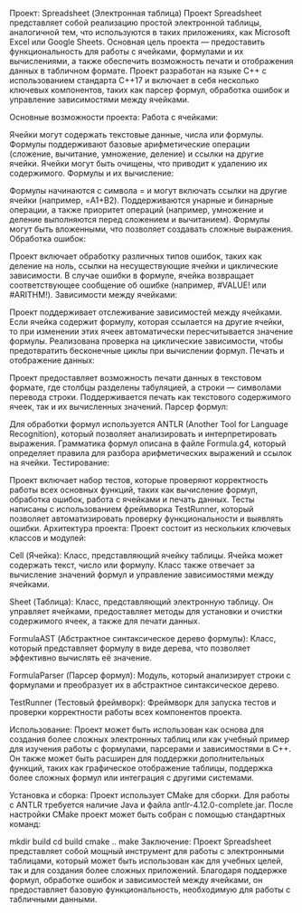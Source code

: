Проект: Spreadsheet (Электронная таблица)
Проект Spreadsheet представляет собой реализацию простой электронной таблицы, аналогичной тем, что используются в таких приложениях, как Microsoft Excel или Google Sheets. Основная цель проекта — предоставить функциональность для работы с ячейками, формулами и их вычислениями, а также обеспечить возможность печати и отображения данных в табличном формате. Проект разработан на языке C++ с использованием стандарта C++17 и включает в себя несколько ключевых компонентов, таких как парсер формул, обработка ошибок и управление зависимостями между ячейками.

Основные возможности проекта:
Работа с ячейками:

Ячейки могут содержать текстовые данные, числа или формулы.
Формулы поддерживают базовые арифметические операции (сложение, вычитание, умножение, деление) и ссылки на другие ячейки.
Ячейки могут быть очищены, что приводит к удалению их содержимого.
Формулы и их вычисление:

Формулы начинаются с символа = и могут включать ссылки на другие ячейки (например, =A1+B2).
Поддерживаются унарные и бинарные операции, а также приоритет операций (например, умножение и деление выполняются перед сложением и вычитанием).
Формулы могут быть вложенными, что позволяет создавать сложные выражения.
Обработка ошибок:

Проект включает обработку различных типов ошибок, таких как деление на ноль, ссылки на несуществующие ячейки и циклические зависимости.
В случае ошибки в формуле, ячейка возвращает соответствующее сообщение об ошибке (например, #VALUE! или #ARITHM!).
Зависимости между ячейками:

Проект поддерживает отслеживание зависимостей между ячейками. Если ячейка содержит формулу, которая ссылается на другие ячейки, то при изменении этих ячеек автоматически пересчитывается значение формулы.
Реализована проверка на циклические зависимости, чтобы предотвратить бесконечные циклы при вычислении формул.
Печать и отображение данных:

Проект предоставляет возможность печати данных в текстовом формате, где столбцы разделены табуляцией, а строки — символами перевода строки.
Поддерживается печать как текстового содержимого ячеек, так и их вычисленных значений.
Парсер формул:

Для обработки формул используется ANTLR (Another Tool for Language Recognition), который позволяет анализировать и интерпретировать выражения.
Грамматика формул описана в файле Formula.g4, который определяет правила для разбора арифметических выражений и ссылок на ячейки.
Тестирование:

Проект включает набор тестов, которые проверяют корректность работы всех основных функций, таких как вычисление формул, обработка ошибок, работа с ячейками и печать данных.
Тесты написаны с использованием фреймворка TestRunner, который позволяет автоматизировать проверку функциональности и выявлять ошибки.
Архитектура проекта:
Проект состоит из нескольких ключевых классов и модулей:

Cell (Ячейка): Класс, представляющий ячейку таблицы. Ячейка может содержать текст, число или формулу. Класс также отвечает за вычисление значений формул и управление зависимостями между ячейками.

Sheet (Таблица): Класс, представляющий электронную таблицу. Он управляет ячейками, предоставляет методы для установки и очистки содержимого ячеек, а также для печати данных.

FormulaAST (Абстрактное синтаксическое дерево формулы): Класс, который представляет формулу в виде дерева, что позволяет эффективно вычислять её значение.

FormulaParser (Парсер формул): Модуль, который анализирует строки с формулами и преобразует их в абстрактное синтаксическое дерево.

TestRunner (Тестовый фреймворк): Фреймворк для запуска тестов и проверки корректности работы всех компонентов проекта.

Использование:
Проект может быть использован как основа для создания более сложных электронных таблиц или как учебный пример для изучения работы с формулами, парсерами и зависимостями в C++. Он также может быть расширен для поддержки дополнительных функций, таких как графическое отображение таблицы, поддержка более сложных формул или интеграция с другими системами.

Установка и сборка:
Проект использует CMake для сборки. Для работы с ANTLR требуется наличие Java и файла antlr-4.12.0-complete.jar. После настройки CMake проект может быть собран с помощью стандартных команд:

mkdir build
cd build
cmake ..
make
Заключение:
Проект Spreadsheet представляет собой мощный инструмент для работы с электронными таблицами, который может быть использован как для учебных целей, так и для создания более сложных приложений. Благодаря поддержке формул, обработке ошибок и зависимостей между ячейками, он предоставляет базовую функциональность, необходимую для работы с табличными данными.
